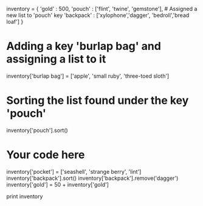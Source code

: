 inventory = {
  'gold' : 500,
  'pouch' : ['flint', 'twine', 'gemstone'], # Assigned a new list to 'pouch' key
  'backpack' : ['xylophone','dagger', 'bedroll','bread loaf']
}

# Adding a key 'burlap bag' and assigning a list to it
inventory['burlap bag'] = ['apple', 'small ruby', 'three-toed sloth']


# Sorting the list found under the key 'pouch'
inventory['pouch'].sort() 


# Your code here
inventory['pocket'] = ['seashell', 'strange berry', 'lint']
inventory['backpack'].sort()
inventory['backpack'].remove('dagger')
inventory['gold'] = 50 + inventory['gold']

print inventory
